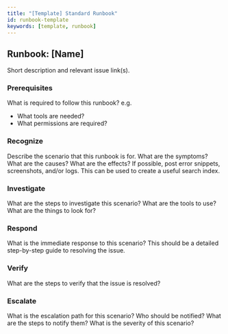 ```yaml
---
title: "[Template] Standard Runbook"
id: runbook-template
keywords: [template, runbook]
---
```


## Runbook: [Name]

Short description and relevant issue link(s).

### Prerequisites

What is required to follow this runbook? e.g.

- What tools are needed?
- What permissions are required?

### Recognize

Describe the scenario that this runbook is for. What are the symptoms? What are the causes? What are the effects?
If possible, post error snippets, screenshots, and/or logs. This can be used to create a useful search index.

### Investigate

What are the steps to investigate this scenario? What are the tools to use? What are the things to look for?

### Respond

What is the immediate response to this scenario? This should be a detailed step-by-step guide to resolving the issue.

### Verify

What are the steps to verify that the issue is resolved?

### Escalate

What is the escalation path for this scenario? Who should be notified? What are the steps to notify them? What is the severity of this scenario?
